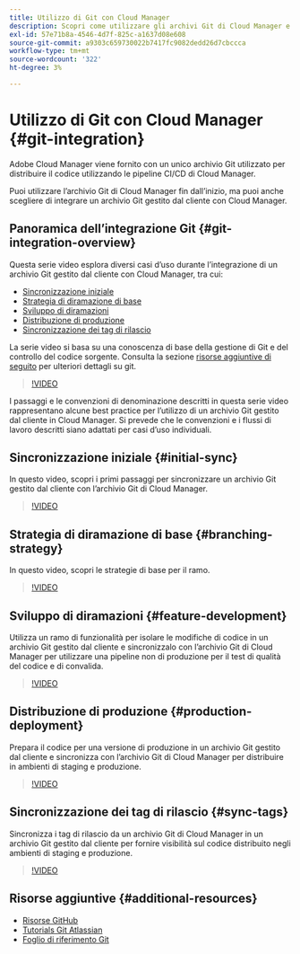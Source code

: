 ```yaml
---
title: Utilizzo di Git con Cloud Manager
description: Scopri come utilizzare gli archivi Git di Cloud Manager e come integrare con Cloud Manager un proprio archivio Git gestito dai clienti on-premise.
exl-id: 57e71b8a-4546-4d7f-825c-a1637d08e608
source-git-commit: a9303c659730022b7417fc9082dedd26d7cbccca
workflow-type: tm+mt
source-wordcount: '322'
ht-degree: 3%

---
```


# Utilizzo di Git con Cloud Manager {#git-integration}

Adobe Cloud Manager viene fornito con un unico archivio Git utilizzato per distribuire il codice utilizzando le pipeline CI/CD di Cloud Manager.

Puoi utilizzare l’archivio Git di Cloud Manager fin dall’inizio, ma puoi anche scegliere di integrare un archivio Git gestito dal cliente con Cloud Manager.

## Panoramica dell’integrazione Git {#git-integration-overview}

Questa serie video esplora diversi casi d’uso durante l’integrazione di un archivio Git gestito dal cliente con Cloud Manager, tra cui:

* [Sincronizzazione iniziale](#initial-sync)
* [Strategia di diramazione di base](#branching-strategy)
* [Sviluppo di diramazioni](#feature-development)
* [Distribuzione di produzione](#production-deployment)
* [Sincronizzazione dei tag di rilascio](#sync-tags)

La serie video si basa su una conoscenza di base della gestione di Git e del controllo del codice sorgente. Consulta la sezione [risorse aggiuntive di seguito](#additional-resources) per ulteriori dettagli su git.

>[!VIDEO](https://video.tv.adobe.com/v/28710/)

I passaggi e le convenzioni di denominazione descritti in questa serie video rappresentano alcune best practice per l’utilizzo di un archivio Git gestito dal cliente in Cloud Manager. Si prevede che le convenzioni e i flussi di lavoro descritti siano adattati per casi d’uso individuali.

## Sincronizzazione iniziale {#initial-sync}

In questo video, scopri i primi passaggi per sincronizzare un archivio Git gestito dal cliente con l’archivio Git di Cloud Manager.

>[!VIDEO](https://video.tv.adobe.com/v/28711/?quality=12)

## Strategia di diramazione di base {#branching-strategy}

In questo video, scopri le strategie di base per il ramo.

>[!VIDEO](https://video.tv.adobe.com/v/28712/?quality=12)

## Sviluppo di diramazioni {#feature-development}

Utilizza un ramo di funzionalità per isolare le modifiche di codice in un archivio Git gestito dal cliente e sincronizzalo con l’archivio Git di Cloud Manager per utilizzare una pipeline non di produzione per il test di qualità del codice e di convalida.

>[!VIDEO](https://video.tv.adobe.com/v/28723/?quality=12)

## Distribuzione di produzione {#production-deployment}

Prepara il codice per una versione di produzione in un archivio Git gestito dal cliente e sincronizza con l’archivio Git di Cloud Manager per distribuire in ambienti di staging e produzione.

>[!VIDEO](https://video.tv.adobe.com/v/28724/?quality=12)

## Sincronizzazione dei tag di rilascio {#sync-tags}

Sincronizza i tag di rilascio da un archivio Git di Cloud Manager in un archivio Git gestito dal cliente per fornire visibilità sul codice distribuito negli ambienti di staging e produzione.

>[!VIDEO](https://video.tv.adobe.com/v/28725/?quality=12)

## Risorse aggiuntive {#additional-resources}

* [Risorse GitHub](https://try.github.io)
* [Tutorials Git Atlassian](https://www.atlassian.com/git/tutorials/what-is-version-control)
* [Foglio di riferimento Git](https://education.github.com/git-cheat-sheet-education.pdf)
